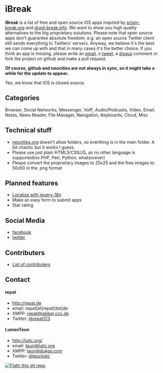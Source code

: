 iBreak
======
**iBreak** is a list of free and open source iOS apps inspired by [prism-break.org](https://prism-break.org "prism-break") and [droid-break.info](https://droid-break.info "prism-break"). We want to show you high quality alternatives to the big proprietary solutions. 
Please note that open source apps don't guarantee absolute freedom, e.g. an open source Twitter client still sends everything to Twitters' servers. 
Anyway, we believe it's the best we can come up with and that in many cases it's the better choice. 
If you think an app is missing, please write an [email](http://ibreak.info/support.html "support"), a [tweet](https://twitter.com/ibreak "@ibreak"), a [disqus](http://ibreak.info/#disqus "Disqus for ibreak.info") comment or fork the project on github and make a pull request. 

**Of course, github and neocities are not always in sync, so it might take a while for the update to appear.**

Yes, we know that iOS is closed source.

## Categories
Browser, Social Networks, Messenger, VoIP, Audio/Podcasts, Video, Email, Notes, News Reader, File Manager, Navigation, Keyboards, Cloud, Misc

## Technical stuff
* [neocities.org](neocities.org "neocities.org") doesn't allow folders, so everthing is in the main folder. A bit chaotic but it works I guess.
* Please use just plain HTML5/CSS/JS, as no other language is supported(no PHP, Perl, Python, whatsorever)
* Please convert the proprietary images to 25x25 and the free images to 50x50 in the .png format

## Planned features
* [Localize with jquery-18n](https://github.com/recurser/jquery-i18n "jquery-i18n")
* Make an easy form to submit apps
* Star rating

## Social Media
* [facebook](https://facebook.com/ibreak "iBreak on facebook")
* [twitter](https://twitter.com/ibreak "iBreak on twitter")

## Contributers
* [List of contributers](http://ibreak.info/credits.html "List of contributers")

## Contact
#### repat
* http://repat.de
* email: repat[at]repat[dot]de
* XMPP: repat@jabber.ccc.de
* Twitter: [@repat123](https://twitter.com/repat123 "repat123 on twitter")

#### LumenTeun
* http://lutic.org/
* email: teun@lutic.org
* XMPP: teun@dukgo.com
* Twitter: [@teunlutic](https://twitter.com/teunlutic "teunlutic on twitter")

[![Flattr this git repo](http://api.flattr.com/button/flattr-badge-large.png)](https://flattr.com/submit/auto?user_id=repat&url=https://github.com/repat/ibreak&title=ibreak&language=&tags=github&category=software) 


